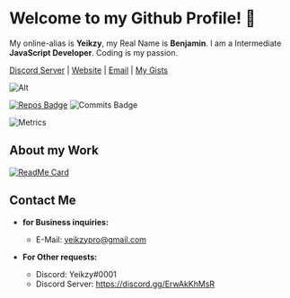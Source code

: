 # Welcome to my Github Profile! 👋

 My online-alias is **Yeikzy**, my Real Name is **Benjamin**. I am a Intermediate **JavaScript Developer**. Coding is my passion.

[Discord Server](https://discord.gg/ErwAkKhMsR) | [Website](https://yeikzy.github.io) | [Email](yeikzypro@gmail.com) | [My Gists](https://gist.github.com/Yeikzy)

![Alt](https://discord.c99.nl/widget/theme-4/582211583938134028.png)

[![Repos Badge](https://badges.pufler.dev/repos/Yeikzy)](https://badges.pufler.dev) ![Commits Badge](https://badges.pufler.dev/commits/monthly/Yeikzy)

![Metrics](https://metrics.lecoq.io/Yeikzy?template=classic&isocalendar=1&languages=1&people=1&gists=1&isocalendar.duration=half-year&languages.limit=8&languages.threshold=0%25&languages.colors=github&languages.sections=most-used&languages.indepth=false&languages.analysis.timeout=15&languages.categories=markup%2C%20programming&languages.recent.categories=markup%2C%20programming&languages.recent.load=300&languages.recent.days=14&people.limit=24&people.identicons=false&people.identicons.hide=false&people.size=28&people.types=followers&people.shuffle=false&config.timezone=Europe%2FParis)

## About my Work

 [![ReadMe Card](https://github-readme-stats.vercel.app/api/pin/?username=Yeikzy&repo=ArduinoRPC&theme=dark)](https://github.com/Yeikzy/ArduinoRPC)

## Contact Me

- **for Business inquiries:**
  - E-Mail: yeikzypro@gmail.com

- **For Other requests:**
	 - Discord: Yeikzy#0001
	 - Discord Server: https://discord.gg/ErwAkKhMsR
